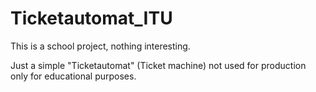 # Ticketautomat_ITU

This is a school project, nothing interesting.

Just a simple "Ticketautomat" (Ticket machine) not used for production only for educational purposes.
